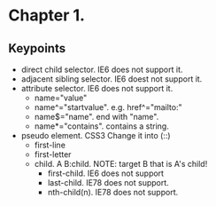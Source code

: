 Chapter 1.
===

Keypoints
---

* direct child selector. IE6 does not support it.
* adjacent sibling selector. IE6 doest not support it.
* attribute selector. IE6 does not support it.
	* name="value"
	* name^="startvalue". e.g. href^="mailto:"
	* name$="name". end with "name".
	* name*="contains". contains a string.
* pseudo element. CSS3 Change it into (::)
	* first-line
	* first-letter
	* child. A B:child. NOTE: target B that is A's child!
		* first-child. IE6 does not support
		* last-child. IE78 does not support.
		* nth-child(n). IE78 does not support.